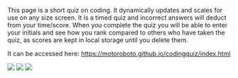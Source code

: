 This page is a short quiz on coding. It dynamically updates and scales for use on any size screen. It is a timed quiz and incorrect answers will deduct from your time/score. When you complete the quiz you will be able to enter your initials and see how you rank compared to others who have taken the quiz, as scores are kept in local storage until you delete them.

It can be accessed here: https://motoroboto.github.io/codingquiz/index.html

<img src="https://github.com/motoroboto/codingquiz/blob/master/sssets/screenshot01.png">
<img src="https://github.com/motoroboto/codingquiz/blob/master/sssets/screenshot02.png">
<img src="https://github.com/motoroboto/codingquiz/blob/master/sssets/screenshot03.png">